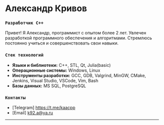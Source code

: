 # Александр Кривов

### `Разработчик С++`
Привет! Я Александр, программист с опытом более 2 лет. Увлечен разработкой программного обеспечения и алгоритмами. Стремлюсь постоянно учиться и совершенствовать свои навыки.

### `Стек технологий`
- **Языки и библиотеки:** C++, STL, Qt, Julia(basic) 
- **Операционные системы:** Windows, Linux
- **Инструменты разработки:** GCC, GDB, Valgrind, MinGW, СMake, Jenkins, Visual Studio, VSCode, Vim, Bash
- **Базы данных:** MS SQL, PostgreSQL

### `Контакты`
- [Telegram] https://t.me/kaacpp
- [Email] k92.a@ya.ru

---
